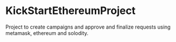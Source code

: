 # KickStartEthereumProject
Project to create campaigns and approve and finalize requests using metamask, ethereum and solodity.
